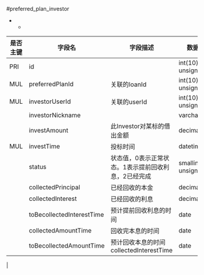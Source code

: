 #preferred_plan_investor
* -
 
|是否主键	|字段名	|字段描述	|数据类型	|可空	|缺省	|
| --------|-----|-----|-----|-----|-----|
|PRI|id||int(10) unsigned|NO||
|MUL|preferredPlanId|关联的loanId|int(10) unsigned|NO||
|MUL|investorUserId|关联的userId|int(10) unsigned|NO||
||investorNickname||varchar(64)|NO||
||investAmount|此Investor对某标的借出金额|decimal(14,2)|NO||
|MUL|investTime|投标时间|datetime|NO||
||status|状态值，0表示正常状态。1表示提前回收利息，2已经完成|smallint(5) unsigned|YES|0|
||collectedPrincipal|已经回收的本金|decimal(14,2)|YES||
||collectedInterest|已经回收的利息|decimal(14,2)|YES||
||toBecollectedInterestTime|预计提前回收利息的时间|date|YES||
||collectedAmountTime|回收完本息的时间|date|YES||
||toBecollectedAmountTime|预计回收本息的时间collectedInterestTime|date|YES||
|
